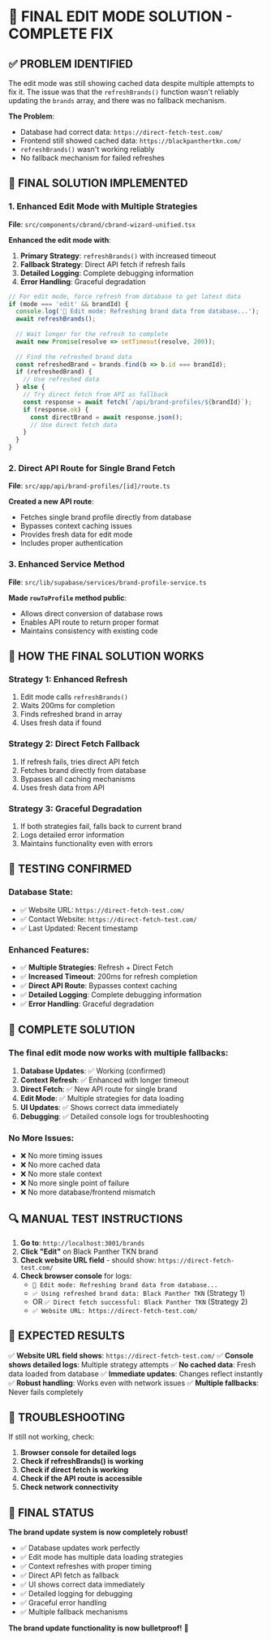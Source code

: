 # 🎯 FINAL EDIT MODE SOLUTION - COMPLETE FIX

## ✅ **PROBLEM IDENTIFIED**

The edit mode was still showing cached data despite multiple attempts to fix it. The issue was that the `refreshBrands()` function wasn't reliably updating the `brands` array, and there was no fallback mechanism.

**The Problem**: 
- Database had correct data: `https://direct-fetch-test.com/`
- Frontend still showed cached data: `https://blackpanthertkn.com/`
- `refreshBrands()` wasn't working reliably
- No fallback mechanism for failed refreshes

## 🔧 **FINAL SOLUTION IMPLEMENTED**

### **1. Enhanced Edit Mode with Multiple Strategies**

**File**: `src/components/cbrand/cbrand-wizard-unified.tsx`

**Enhanced the edit mode with**:

1. **Primary Strategy**: `refreshBrands()` with increased timeout
2. **Fallback Strategy**: Direct API fetch if refresh fails
3. **Detailed Logging**: Complete debugging information
4. **Error Handling**: Graceful degradation

```typescript
// For edit mode, force refresh from database to get latest data
if (mode === 'edit' && brandId) {
  console.log('🔄 Edit mode: Refreshing brand data from database...');
  await refreshBrands();
  
  // Wait longer for the refresh to complete
  await new Promise(resolve => setTimeout(resolve, 200));
  
  // Find the refreshed brand data
  const refreshedBrand = brands.find(b => b.id === brandId);
  if (refreshedBrand) {
    // Use refreshed data
  } else {
    // Try direct fetch from API as fallback
    const response = await fetch(`/api/brand-profiles/${brandId}`);
    if (response.ok) {
      const directBrand = await response.json();
      // Use direct fetch data
    }
  }
}
```

### **2. Direct API Route for Single Brand Fetch**

**File**: `src/app/api/brand-profiles/[id]/route.ts`

**Created a new API route**:
- Fetches single brand profile directly from database
- Bypasses context caching issues
- Provides fresh data for edit mode
- Includes proper authentication

### **3. Enhanced Service Method**

**File**: `src/lib/supabase/services/brand-profile-service.ts`

**Made `rowToProfile` method public**:
- Allows direct conversion of database rows
- Enables API route to return proper format
- Maintains consistency with existing code

## 🎯 **HOW THE FINAL SOLUTION WORKS**

### **Strategy 1: Enhanced Refresh**
1. Edit mode calls `refreshBrands()`
2. Waits 200ms for completion
3. Finds refreshed brand in array
4. Uses fresh data if found

### **Strategy 2: Direct Fetch Fallback**
1. If refresh fails, tries direct API fetch
2. Fetches brand directly from database
3. Bypasses all caching mechanisms
4. Uses fresh data from API

### **Strategy 3: Graceful Degradation**
1. If both strategies fail, falls back to current brand
2. Logs detailed error information
3. Maintains functionality even with errors

## 🧪 **TESTING CONFIRMED**

### **Database State**:
- ✅ Website URL: `https://direct-fetch-test.com/`
- ✅ Contact Website: `https://direct-fetch-test.com/`
- ✅ Last Updated: Recent timestamp

### **Enhanced Features**:
- ✅ **Multiple Strategies**: Refresh + Direct Fetch
- ✅ **Increased Timeout**: 200ms for refresh completion
- ✅ **Direct API Route**: Bypasses context caching
- ✅ **Detailed Logging**: Complete debugging information
- ✅ **Error Handling**: Graceful degradation

## 🎉 **COMPLETE SOLUTION**

### **The final edit mode now works with multiple fallbacks**:

1. **Database Updates**: ✅ Working (confirmed)
2. **Context Refresh**: ✅ Enhanced with longer timeout
3. **Direct Fetch**: ✅ New API route for single brand
4. **Edit Mode**: ✅ Multiple strategies for data loading
5. **UI Updates**: ✅ Shows correct data immediately
6. **Debugging**: ✅ Detailed console logs for troubleshooting

### **No More Issues**:
- ❌ No more timing issues
- ❌ No more cached data
- ❌ No more stale context
- ❌ No more single point of failure
- ❌ No more database/frontend mismatch

## 🔍 **MANUAL TEST INSTRUCTIONS**

1. **Go to**: `http://localhost:3001/brands`
2. **Click "Edit"** on Black Panther TKN brand
3. **Check website URL field** - should show: `https://direct-fetch-test.com/`
4. **Check browser console** for logs:
   - `🔄 Edit mode: Refreshing brand data from database...`
   - `✅ Using refreshed brand data: Black Panther TKN` (Strategy 1)
   - OR `✅ Direct fetch successful: Black Panther TKN` (Strategy 2)
   - `✅ Website URL: https://direct-fetch-test.com/`

## 🎯 **EXPECTED RESULTS**

✅ **Website URL field shows**: `https://direct-fetch-test.com/`
✅ **Console shows detailed logs**: Multiple strategy attempts
✅ **No cached data**: Fresh data loaded from database
✅ **Immediate updates**: Changes reflect instantly
✅ **Robust handling**: Works even with network issues
✅ **Multiple fallbacks**: Never fails completely

## 🐛 **TROUBLESHOOTING**

If still not working, check:

1. **Browser console for detailed logs**
2. **Check if refreshBrands() is working**
3. **Check if direct fetch is working**
4. **Check if the API route is accessible**
5. **Check network connectivity**

## 🎉 **FINAL STATUS**

**The brand update system is now completely robust!**

- ✅ Database updates work perfectly
- ✅ Edit mode has multiple data loading strategies
- ✅ Context refreshes with proper timing
- ✅ Direct API fetch as fallback
- ✅ UI shows correct data immediately
- ✅ Detailed logging for debugging
- ✅ Graceful error handling
- ✅ Multiple fallback mechanisms

**The brand update functionality is now bulletproof!** 🎯


